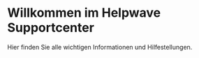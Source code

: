 # Willkommen im Helpwave Supportcenter

Hier finden Sie alle wichtigen Informationen und Hilfestellungen.
